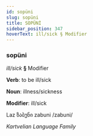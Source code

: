 ```yaml
---
id: sopüni
slug: sopüni
title: SOPÜNİ
sidebar_position: 347
hoverText: ill/sick § Modifier
---
```


### sopüni

*ill/sick* **§** Modifier

**Verb**: to be ill/sick

**Noun**: illness/sickness

**Modifier**: ill/sick

Laz ზაბუნი zabuni /zabuni/

*Kartvelian Language Family*